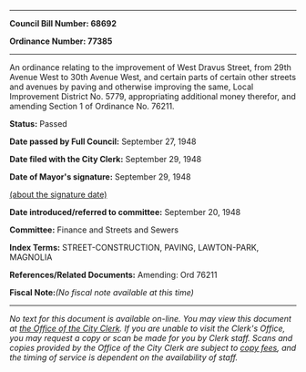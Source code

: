 

********

**Council Bill Number: 68692**
   
**Ordinance Number: 77385**
********

 An ordinance relating to the improvement of West Dravus Street, from 29th Avenue West to 30th Avenue West, and certain parts of certain other streets and avenues by paving and otherwise improving the same, Local Improvement District No. 5779, appropriating additional money therefor, and amending Section 1 of Ordinance No. 76211.

**Status:** Passed
   
**Date passed by Full Council:** September 27, 1948
   
**Date filed with the City Clerk:** September 29, 1948
   
**Date of Mayor's signature:** September 29, 1948
   
[(about the signature date)](/~public/approvaldate.htm)
   
   
   
**Date introduced/referred to committee:** September 20, 1948
   
**Committee:** Finance and Streets and Sewers
   
   
**Index Terms:** STREET-CONSTRUCTION, PAVING, LAWTON-PARK, MAGNOLIA

**References/Related Documents:** Amending: Ord 76211

**Fiscal Note:**_(No fiscal note available at this time)_
********

_No text for this document is available on-line. You may view this document at [the Office of the City Clerk](http://www.seattle.gov/leg/clerk/contactUs.htm). If you are unable to visit the Clerk's Office, you may request a copy or scan be made for you by Clerk staff. Scans and copies provided by the Office of the City Clerk are subject to [copy fees](http://clerk.seattle.gov/~public/clerkfees.htm), and the timing of service is dependent on the availability of staff._

